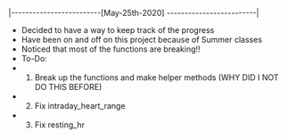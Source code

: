 
|-------------------------[May-25th-2020] -------------------------|
- Decided to have a way to keep track of the progress
- Have been on and off on this project because of Summer classes 
- Noticed that most of the functions are breaking!!
- To-Do: 
- 1. Break up the functions and make helper methods 
    (WHY DID I NOT DO THIS BEFORE)
- 2. Fix intraday_heart_range
- 3. Fix resting_hr

